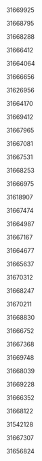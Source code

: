 31669925

31668795

31668288

31666412

31664064

31666656

31626956

31664170

31669412

31667965

31667081

31667531

31668253

31666975

31618907

31667474

31664987

31667167

31664677

31665637

31670312

31668247

31670211

31668830

31666752

31667368

31669748

31668039

31669228

31666352

31668122

31542128

31667307

31656824

